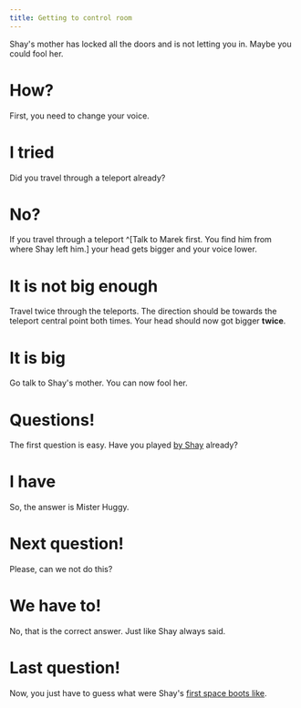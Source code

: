 ```yaml
---
title: Getting to control room
---
```


Shay's mother has locked all the doors and is not letting you in. Maybe you could fool her.

# How?
First, you need to change your voice.

# I tried
Did you travel through a teleport already?

# No?
If you travel through a teleport ^[Talk to Marek first. You find him from where Shay left him.] your head gets bigger and your voice lower.

# It is not big enough
Travel twice through the teleports. The direction should be towards the teleport central point both times. Your head should now got bigger **twice**.

# It is big
Go talk to Shay's mother. You can now fool her.

# Questions!
The first question is easy. Have you played [by Shay](/02-shay/04-shellmound/010-snake.md) already?

# I have
So, the answer is Mister Huggy.

# Next question!
Please, can we not do this?

# We have to!
No, that is the correct answer. Just like Shay always said.

# Last question!
Now, you just have to guess what were Shay's [first space boots like](040-first-boots.md).
